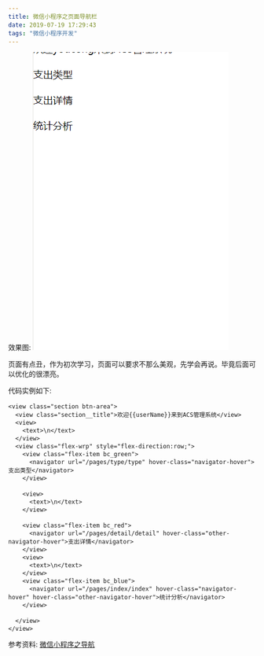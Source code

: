 ```yaml
---
title: 微信小程序之页面导航栏
date: 2019-07-19 17:29:43
tags: "微信小程序开发"
---
```


效果图:
![](微信小程序之页面导航栏/01.png)

页面有点丑，作为初次学习，页面可以要求不那么美观，先学会再说。毕竟后面可以优化的很漂亮。
<!--more-->
代码实例如下:

```
<view class="section btn-area">
  <view class="section__title">欢迎{{userName}}来到ACS管理系统</view>
  <view>
    <text>\n</text>
  </view>
  <view class="flex-wrp" style="flex-direction:row;">
    <view class="flex-item bc_green">
      <navigator url="/pages/type/type" hover-class="navigator-hover">支出类型</navigator>
    </view>

    <view>
      <text>\n</text>
    </view>

    <view class="flex-item bc_red">
      <navigator url="/pages/detail/detail" hover-class="other-navigator-hover">支出详情</navigator>
    </view>
    <view>
      <text>\n</text>
    </view>
    <view class="flex-item bc_blue">
      <navigator url="/pages/index/index" hover-class="navigator-hover" hover-class="other-navigator-hover">统计分析</navigator>
    </view>

  </view>
</view>

```


参考资料:
[微信小程序之导航](https://developers.weixin.qq.com/miniprogram/dev/component/navigator.html)